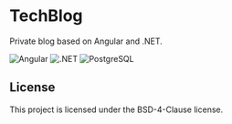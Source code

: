 # TechBlog

Private blog based on Angular and .NET.

![Angular](https://img.shields.io/badge/-Angular-DD0031?style=for-the-badge&logoColor=white&logo=Angular)
![.NET](https://img.shields.io/badge/-.NET-5027D5?style=for-the-badge&logoColor=white&logo=.NET)
![PostgreSQL](https://img.shields.io/badge/-PostgreSQL-4169E1?style=for-the-badge&logoColor=white&logo=postgresql)

## License
This project is licensed under the BSD-4-Clause license.
